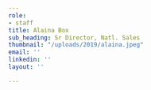 ```yaml
---
role:
- staff
title: Alaina Box
sub_heading: Sr Director, Natl. Sales
thumbnail: "/uploads/2019/alaina.jpeg"
email: ''
linkedin: ''
layout: ''

---
```

